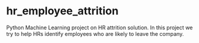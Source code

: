 # hr_employee_attrition
Python Machine Learning project on HR attrition solution. In this project we try to help HRs identify employees who are likely to leave the company.

